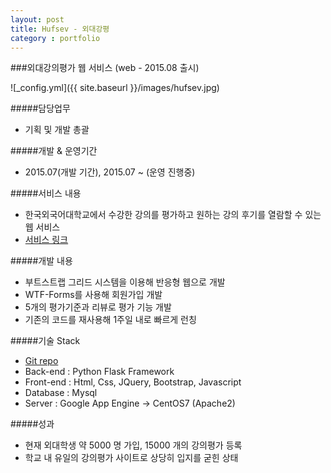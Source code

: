 ```yaml
---
layout: post
title: Hufsev - 외대강평
category : portfolio
---
```


###외대강의평가 웹 서비스 (web - 2015.08 출시)

![_config.yml]({{ site.baseurl }}/images/hufsev.jpg)

#####담당업무
- 기획 및 개발 총괄

#####개발 & 운영기간
- 2015.07(개발 기간), 2015.07 ~ (운영 진행중)

#####서비스 내용
- 한국외국어대학교에서 수강한 강의를 평가하고 원하는 강의 후기를 열람할 수 있는 웹 서비스
- [서비스 링크](http://hufsev.com)

#####개발 내용
- 부트스트랩 그리드 시스템을 이용해 반응형 웹으로 개발
- WTF-Forms를 사용해 회원가입 개발
- 5개의 평가기준과 리뷰로 평가 기능 개발
- 기존의 코드를 재사용해 1주일 내로 빠르게 런칭

#####기술 Stack
- [Git repo](https://github.com/hongsa/hufsevaluation)
- Back-end : Python Flask Framework
- Front-end : Html, Css, JQuery, Bootstrap, Javascript
- Database : Mysql
- Server : Google App Engine -> CentOS7 (Apache2)

#####성과
- 현재 외대학생 약 5000 명 가입, 15000 개의 강의평가 등록
- 학교 내 유일의 강의평가 사이트로 상당히 입지를 굳힌 상태